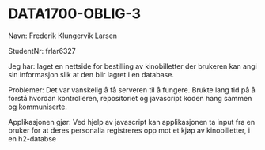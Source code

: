 # DATA1700-OBLIG-3
Navn: Frederik Klungervik Larsen

StudentNr: frlar6327

Jeg har: laget en nettside for bestilling av kinobilletter der brukeren kan angi sin informasjon slik at den blir lagret i en database.

Problemer: Det var vanskelig å få serveren til å fungere. Brukte lang tid på å forstå hvordan kontrolleren, repositoriet 
og javascript koden hang sammen og kommuniserte.

Applikasjonen gjør: Ved hjelp av javascript kan applikasjonen ta input fra en bruker for at deres personalia
registreres opp mot et kjøp av kinobilletter, i en h2-databse
